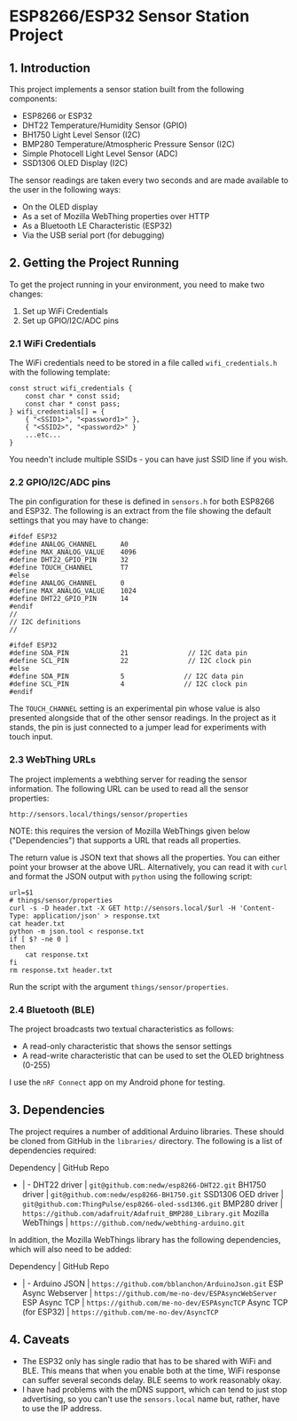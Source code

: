 # ESP8266/ESP32 Sensor Station Project
## 1. Introduction
This project implements a sensor station built from the following components:

* ESP8266 or ESP32
* DHT22 Temperature/Humidity Sensor (GPIO)
* BH1750 Light Level Sensor (I2C)
* BMP280 Temperature/Atmospheric Pressure Sensor (I2C)
* Simple Photocell Light Level Sensor (ADC)
* SSD1306 OLED Display (I2C)

The sensor readings are taken every two seconds and are made available to the user in the following ways:

* On the OLED display
* As a set of Mozilla WebThing properties over HTTP
* As a Bluetooth LE Characteristic (ESP32)
* Via the USB serial port (for debugging)

## 2. Getting the Project Running

To get the project running in your environment, you need to make two changes:
1. Set up WiFi Credentials
2. Set up GPIO/I2C/ADC pins

### 2.1  WiFi Credentials

The WiFi credentials need to be stored in a file called `wifi_credentials.h` with the following template:

```
const struct wifi_credentials {
    const char * const ssid;
    const char * const pass;
} wifi_credentials[] = {
    { "<SSID1>", "<password1>" },
    { "<SSID2>", "<password2>" }
    ...etc...
}
```
You needn't include multiple SSIDs - you can have just SSID line if you wish.

### 2.2 GPIO/I2C/ADC pins

The pin configuration for these is defined in `sensors.h` for both ESP8266 and ESP32.  The following is an extract from the file showing the default settings that you may have to change:

```
#ifdef ESP32
#define ANALOG_CHANNEL      A0
#define MAX_ANALOG_VALUE    4096
#define DHT22_GPIO_PIN      32
#define TOUCH_CHANNEL       T7
#else 
#define ANALOG_CHANNEL      0
#define MAX_ANALOG_VALUE    1024
#define DHT22_GPIO_PIN      14
#endif
//
// I2C definitions
//

#ifdef ESP32
#define SDA_PIN             21               // I2C data pin
#define SCL_PIN             22               // I2C clock pin
#else
#define SDA_PIN             5               // I2C data pin
#define SCL_PIN             4               // I2C clock pin
#endif
```
The `TOUCH_CHANNEL` setting is an experimental pin whose value is also presented alongside that of the other sensor readings.  In the project as it stands, the pin is just connected to a jumper lead for experiments with touch input.

### 2.3 WebThing URLs

The project implements a webthing server for reading the sensor information.  The following URL can be used to read all the sensor properties:

`http://sensors.local/things/sensor/properties`

NOTE: this requires the version of Mozilla WebThings given below ("Dependencies") that
supports a URL that reads all properties.

The return value is JSON text that shows all the properties.  You can either point your browser at the above URL.  Alternatively, you can read it with `curl` and format the JSON output with `python` using the following script:

```
url=$1
# things/sensor/properties
curl -s -D header.txt -X GET http://sensors.local/$url -H 'Content-Type: application/json' > response.txt
cat header.txt
python -m json.tool < response.txt
if [ $? -ne 0 ]
then
	cat response.txt
fi
rm response.txt header.txt
```

Run the script with the argument `things/sensor/properties`.

### 2.4 Bluetooth (BLE)

The project broadcasts two textual characteristics as follows:
- A read-only characteristic that shows the sensor settings
- A read-write characteristic that can be used to set the OLED brightness (0-255)

I use the `nRF Connect` app on my Android phone for testing.

## 3. Dependencies
The project requires a number of additional Arduino libraries.  These should be cloned from GitHub in the `libraries/` directory.  The following is a list of  dependencies required:

Dependency | GitHub Repo
- | -
DHT22 driver | `git@github.com:nedw/esp8266-DHT22.git`
BH1750 driver | `git@github.com:nedw/esp8266-BH1750.git`
SSD1306 OED driver | `git@github.com:ThingPulse/esp8266-oled-ssd1306.git`
BMP280 driver | `https://github.com/adafruit/Adafruit_BMP280_Library.git`
Mozilla WebThings | `https://github.com/nedw/webthing-arduino.git`

In addition, the  Mozilla WebThings library has the following dependencies, which will also need to be added:

Dependency | GitHub Repo
- | -
Arduino JSON | `https://github.com/bblanchon/ArduinoJson.git`
ESP Async Webserver | `https://github.com/me-no-dev/ESPAsyncWebServer`
ESP Async TCP | `https://github.com/me-no-dev/ESPAsyncTCP`
Async TCP (for ESP32) | `https://github.com/me-no-dev/AsyncTCP`

## 4. Caveats
- The ESP32 only has single radio that has to be shared with WiFi and BLE.  This means that when you enable both at the time, WiFi response can suffer several seconds delay.  BLE seems to work reasonably okay.
- I have had problems with the mDNS support, which can tend to just stop advertising,
so you can't use the `sensors.local` name but, rather, have to use the IP address. 
